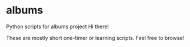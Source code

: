 # albums
Python scripts for albums project
Hi there!

These are mostly short one-timer or learning scripts. Feel free to browse!
